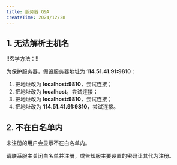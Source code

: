 ```yaml
---
title: 服务器 Q&A
createTime: 2024/12/28
---
```


## 1. 无法解析主机名

!!玄学方法：!!

为保护服务器，假设服务器地址为 **114.51.41.91:9810**：

1. 把地址改为 **localhost:9810**，尝试连接；
2. 把地址改为 **localhost**，尝试连接；
3. 把地址改为 **localhost:9810**，尝试连接；
4. 把地址改为 **114.51.41.91:9810**，尝试连接。

## 2. 不在白名单内

未注册的用户会显示不在白名单内。

请联系服主关闭白名单并注册，或告知服主要设置的密码让其代为注册。
